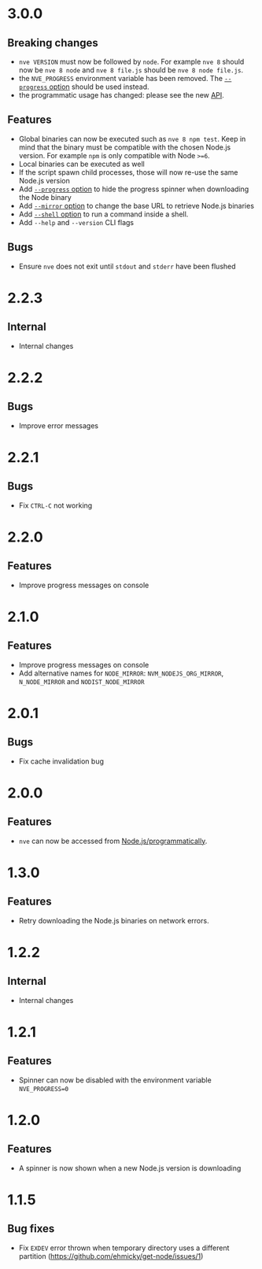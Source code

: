 # 3.0.0

## Breaking changes

- `nve VERSION` must now be followed by `node`. For example `nve 8` should now
  be `nve 8 node` and `nve 8 file.js` should be `nve 8 node file.js`.
- the `NVE_PROGRESS` environment variable has been removed. The
  [`--progress` option](https://github.com/ehmicky/nve/blob/master/README.md#--progress)
  should be used instead.
- the programmatic usage has changed: please see the new
  [API](https://github.com/ehmicky/nve/blob/master/README.md#programmatic).

## Features

- Global binaries can now be executed such as `nve 8 npm test`. Keep in mind
  that the binary must be compatible with the chosen Node.js version. For
  example `npm` is only compatible with Node `>=6`.
- Local binaries can be executed as well
- If the script spawn child processes, those will now re-use the same Node.js
  version
- Add
  [`--progress` option](https://github.com/ehmicky/nve/blob/master/README.md#--progress)
  to hide the progress spinner when downloading the Node binary
- Add
  [`--mirror` option](https://github.com/ehmicky/nve/blob/master/README.md#--mirror)
  to change the base URL to retrieve Node.js binaries
- Add
  [`--shell` option](https://github.com/ehmicky/nve/blob/master/README.md#--shell)
  to run a command inside a shell.
- Add `--help` and `--version` CLI flags

## Bugs

- Ensure `nve` does not exit until `stdout` and `stderr` have been flushed

# 2.2.3

## Internal

- Internal changes

# 2.2.2

## Bugs

- Improve error messages

# 2.2.1

## Bugs

- Fix `CTRL-C` not working

# 2.2.0

## Features

- Improve progress messages on console

# 2.1.0

## Features

- Improve progress messages on console
- Add alternative names for `NODE_MIRROR`: `NVM_NODEJS_ORG_MIRROR`,
  `N_NODE_MIRROR` and `NODIST_NODE_MIRROR`

# 2.0.1

## Bugs

- Fix cache invalidation bug

# 2.0.0

## Features

- `nve` can now be accessed from
  [Node.js/programmatically](https://github.com/ehmicky/nve#api-nodejs).

# 1.3.0

## Features

- Retry downloading the Node.js binaries on network errors.

# 1.2.2

## Internal

- Internal changes

# 1.2.1

## Features

- Spinner can now be disabled with the environment variable `NVE_PROGRESS=0`

# 1.2.0

## Features

- A spinner is now shown when a new Node.js version is downloading

# 1.1.5

## Bug fixes

- Fix `EXDEV` error thrown when temporary directory uses a different partition
  (https://github.com/ehmicky/get-node/issues/1)
